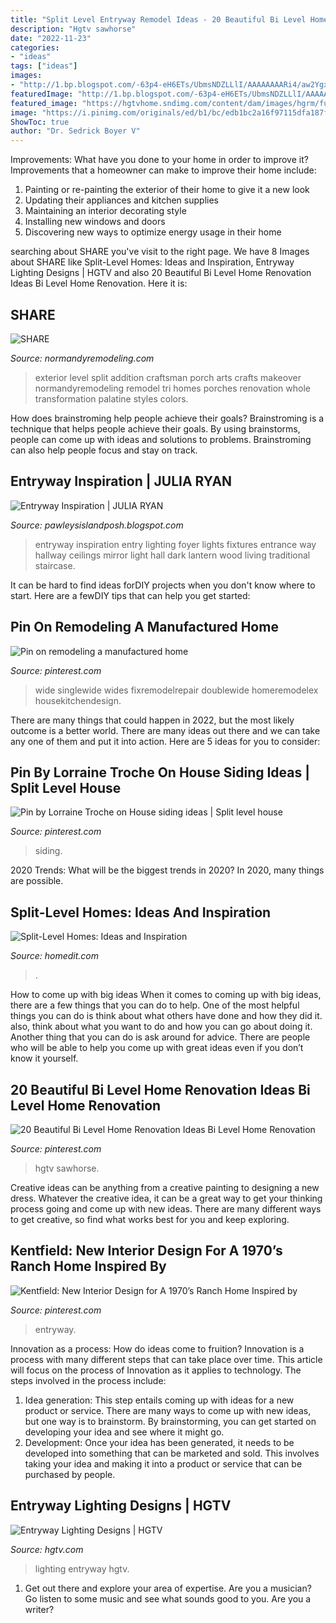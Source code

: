 ```yaml
---
title: "Split Level Entryway Remodel Ideas - 20 Beautiful Bi Level Home Renovation Ideas Bi Level Home Renovation"
description: "Hgtv sawhorse"
date: "2022-11-23"
categories:
- "ideas"
tags: ["ideas"]
images:
- "http://1.bp.blogspot.com/-63p4-eH6ETs/UbmsNDZLLlI/AAAAAAAARi4/aw2Ygxujibw/s1600/3250fa584deea56ed9c083cf0b29181a.jpg"
featuredImage: "http://1.bp.blogspot.com/-63p4-eH6ETs/UbmsNDZLLlI/AAAAAAAARi4/aw2Ygxujibw/s1600/3250fa584deea56ed9c083cf0b29181a.jpg"
featured_image: "https://hgtvhome.sndimg.com/content/dam/images/hgrm/fullset/2011/6/29/11/DesignLens_rounded-banisters_s3x4.jpg.rend.hgtvcom.616.822.suffix/1409176818752.jpeg"
image: "https://i.pinimg.com/originals/ed/b1/bc/edb1bc2a16f97115dfa187f7dd03b544.jpg"
ShowToc: true
author: "Dr. Sedrick Boyer V"
---
```



Improvements: What have you done to your home in order to improve it?
Improvements that a homeowner can make to improve their home include: 
1. Painting or re-painting the exterior of their home to give it a new look 
2. Updating their appliances and kitchen supplies 
3. Maintaining an interior decorating style 
4. Installing new windows and doors 
5. Discovering new ways to optimize energy usage in their home 

	

		
searching about SHARE you've visit to the right page. We have 8 Images about SHARE like Split-Level Homes: Ideas and Inspiration, Entryway Lighting Designs | HGTV and also 20 Beautiful Bi Level Home Renovation Ideas Bi Level Home Renovation. Here it is:
		
    
## SHARE

<img loading=lazy src="https://www.normandyremodeling.com/wp-content/uploads/2016/03/Palantine_Brockway_46.jpg" onerror="this.onerror=null;this.src='https://tse1.mm.bing.net/th?id=OIP.zw45gDvVHEIrtEZnlbRd2QHaE8&amp;pid=15.1';" alt="SHARE">

_Source: normandyremodeling.com_

>exterior level split addition craftsman porch arts crafts makeover normandyremodeling remodel tri homes porches renovation whole transformation palatine styles colors. 

	

How does brainstroming help people achieve their goals?
Brainstroming is a technique that helps people achieve their goals. By using brainstorms, people can come up with ideas and solutions to problems. Brainstroming can also help people focus and stay on track.

    
## Entryway Inspiration | JULIA RYAN

<img loading=lazy src="http://1.bp.blogspot.com/-63p4-eH6ETs/UbmsNDZLLlI/AAAAAAAARi4/aw2Ygxujibw/s1600/3250fa584deea56ed9c083cf0b29181a.jpg" onerror="this.onerror=null;this.src='https://tse2.mm.bing.net/th?id=OIP.E0evBgOQBeQNSge8mCPiswHaK9&amp;pid=15.1';" alt="Entryway Inspiration | JULIA RYAN">

_Source: pawleysislandposh.blogspot.com_

>entryway inspiration entry lighting foyer lights fixtures entrance way hallway ceilings mirror light hall dark lantern wood living traditional staircase. 

	

It can be hard to find ideas forDIY projects when you don't know where to start. Here are a fewDIY tips that can help you get started: 

    
## Pin On Remodeling A Manufactured Home

<img loading=lazy src="https://i.pinimg.com/736x/5a/b0/40/5ab04046cffb14b1c0784fb0aad57263.jpg" onerror="this.onerror=null;this.src='https://tse4.mm.bing.net/th?id=OIP.Ktch29EzMWR7dpNk0ie9iwHaJ7&amp;pid=15.1';" alt="Pin on remodeling a manufactured home">

_Source: pinterest.com_

>wide singlewide wides fixremodelrepair doublewide homeremodelex housekitchendesign. 

	

There are many things that could happen in 2022, but the most likely outcome is a better world. There are many ideas out there and we can take any one of them and put it into action. Here are 5 ideas for you to consider: 

    
## Pin By Lorraine Troche On House Siding Ideas | Split Level House

<img loading=lazy src="https://i.pinimg.com/736x/16/33/54/1633549a49a32cb247f0c03b26852e59.jpg" onerror="this.onerror=null;this.src='https://tse2.mm.bing.net/th?id=OIP.8TsPFu5gXMlL9tMTo6edyQHaFj&amp;pid=15.1';" alt="Pin by Lorraine Troche on House siding ideas | Split level house">

_Source: pinterest.com_

>siding. 

	

2020 Trends: What will be the biggest trends in 2020?
In 2020, many things are possible.

    
## Split-Level Homes: Ideas And Inspiration

<img loading=lazy src="https://cdn.homedit.com/wp-content/uploads/2013/11/level-up-living-room.jpg" onerror="this.onerror=null;this.src='https://tse4.mm.bing.net/th?id=OIP.RBIoX0k9DMY461Fgt9MCWQHaF1&amp;pid=15.1';" alt="Split-Level Homes: Ideas and Inspiration">

_Source: homedit.com_

>. 

	

How to come up with big ideas
When it comes to coming up with big ideas, there are a few things that you can do to help. One of the most helpful things you can do is think about what others have done and how they did it. also, think about what you want to do and how you can go about doing it. Another thing that you can do is ask around for advice. There are people who will be able to help you come up with great ideas even if you don’t know it yourself.

    
## 20 Beautiful Bi Level Home Renovation Ideas Bi Level Home Renovation

<img loading=lazy src="https://i.pinimg.com/736x/93/3f/1c/933f1c4a09caab6c2b1e537c46a51a25.jpg" onerror="this.onerror=null;this.src='https://tse3.mm.bing.net/th?id=OIP.fCs4h4gLtuWnL6ExDaZM4gHaFj&amp;pid=15.1';" alt="20 Beautiful Bi Level Home Renovation Ideas Bi Level Home Renovation">

_Source: pinterest.com_

>hgtv sawhorse. 

	

Creative ideas can be anything from a creative painting to designing a new dress. Whatever the creative idea, it can be a great way to get your thinking process going and come up with new ideas. There are many different ways to get creative, so find what works best for you and keep exploring.

    
## Kentfield: New Interior Design For A 1970’s Ranch Home Inspired By

<img loading=lazy src="https://i.pinimg.com/originals/ed/b1/bc/edb1bc2a16f97115dfa187f7dd03b544.jpg" onerror="this.onerror=null;this.src='https://tse1.mm.bing.net/th?id=OIP.4mdWY4VwUkMS-QUHbvLfjwHaJ4&amp;pid=15.1';" alt="Kentfield: New Interior Design for A 1970’s Ranch Home Inspired by">

_Source: pinterest.com_

>entryway. 

	

Innovation as a process: How do ideas come to fruition?
Innovation is a process with many different steps that can take place over time. This article will focus on the process of Innovation as it applies to technology. The steps involved in the process include: 
1. Idea generation: This step entails coming up with ideas for a new product or service. There are many ways to come up with new ideas, but one way is to brainstorm. By brainstorming, you can get started on developing your idea and see where it might go. 
2. Development: Once your idea has been generated, it needs to be developed into something that can be marketed and sold. This involves taking your idea and making it into a product or service that can be purchased by people. 

    
## Entryway Lighting Designs | HGTV

<img loading=lazy src="https://hgtvhome.sndimg.com/content/dam/images/hgrm/fullset/2011/6/29/11/DesignLens_rounded-banisters_s3x4.jpg.rend.hgtvcom.616.822.suffix/1409176818752.jpeg" onerror="this.onerror=null;this.src='https://tse4.mm.bing.net/th?id=OIP.V1izc1KNTHv5vkn_38DWtwHaJ4&amp;pid=15.1';" alt="Entryway Lighting Designs | HGTV">

_Source: hgtv.com_

>lighting entryway hgtv. 

	

1. Get out there and explore your area of expertise. Are you a musician? Go listen to some music and see what sounds good to you. Are you a writer?

